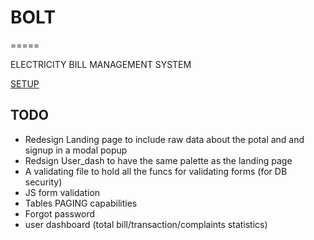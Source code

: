 # BOLT
=====

ELECTRICITY BILL MANAGEMENT SYSTEM

[SETUP](https://github.com/ameenkhan07/ebill/wiki/SETUP)

## TODO
* Redesign Landing page to include raw data about the potal and and signup in a modal popup
* Redsign User_dash to have the same palette as the landing page
* A validating file to hold all the funcs for validating forms (for DB security)  <essential>
* JS form validation
* Tables PAGING  capabilities <essential>
* Forgot password
* user dashboard (total bill/transaction/complaints statistics) 
